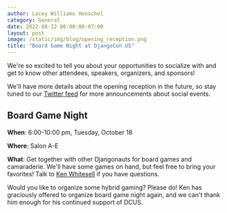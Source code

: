 ```yaml
---
author: Lacey Williams Henschel
category: General
date: 2022-08-12 06:00:00-07:00
layout: post
image: /static/img/blog/opening_reception.png
title: "Board Game Night at DjangoCon US"
---
```


We're so excited to tell you about your opportunities to socialize with and get to know other attendees, speakers, organizers, and sponsors!

We'll have more details about the opening reception in the future, so stay tuned to our [Twitter feed](https://twitter.com/djangocon) for more announcements about social events.

## Board Game Night

**When**: 6:00-10:00 pm, Tuesday, October 18

**Where**: Salon A-E

**What**: Get together with other Djangonauts for board games and camaraderie. We'll have some games on hand, but feel free to bring your favorites! Talk to [Ken Whitesell](/presenters/ken-whitesell) if you have questions.

Would you like to organize some hybrid gaming? Please do! Ken has graciously offered to organize board game night again, and we can't thank him enough for his continued support of DCUS.
